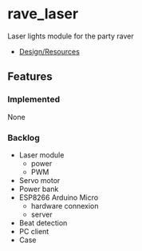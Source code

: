 # rave_laser
Laser lights module for the party raver
* [Design/Resources](design.md)
## Features
### Implemented
None
### Backlog
* Laser module
  * power
  * PWM
* Servo motor
* Power bank
* ESP8266 Arduino Micro
  * hardware connexion
  * server
* Beat detection
* PC client
* Case
